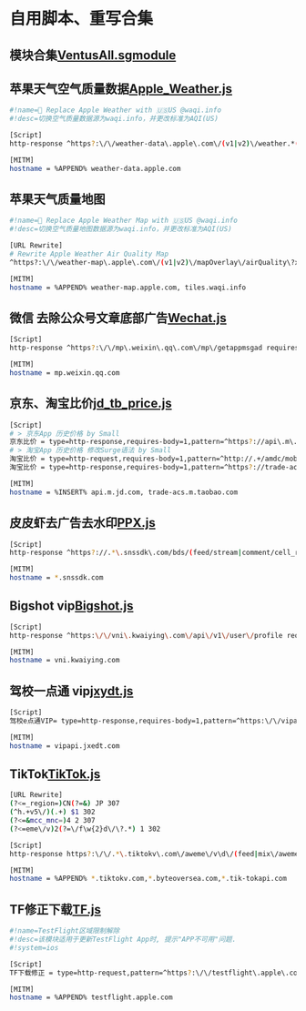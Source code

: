 # 自用脚本、重写合集
## 模块合集[VentusAll.sgmodule](https://raw.githubusercontent.com/ventusyu/ventus/main/Script/VentusAll.sgmodule)
  
## 苹果天气空气质量数据[Apple_Weather.js](https://raw.githubusercontent.com/ventusyu/ventus/main/Script/Apple_Weather.js)  
  ```bash
  #!name= Replace Apple Weather with 🇺🇸US @waqi.info
  #!desc=切换空气质量数据源为waqi.info，并更改标准为AQI(US)
  
  [Script]
  http-response ^https?:\/\/weather-data\.apple\.com\/(v1|v2)\/weather.*(?!dataSets=forecastNextHour)(include=.*air_quality.*|dataSets=.*airQuality.*).*(country=[A-Z]{2})?.* script-path=https://raw.githubusercontent.com/ventusyu/ventus/main/Script/Apple_Weather.js, requires-body=true, tag=Apple_Weather
  
  [MITM]
  hostname = %APPEND% weather-data.apple.com
  ```
## 苹果天气质量地图
  ```bash
  #!name= Replace Apple Weather Map with 🇺🇸US @waqi.info
  #!desc=切换空气质量地图数据源为waqi.info，并更改标准为AQI(US)

  [URL Rewrite]
  # Rewrite Apple Weather Air Quality Map
  ^https?:\/\/weather-map\.apple\.com\/(v1|v2)\/mapOverlay\/airQuality\?x=(-?\d+)&y=(-?\d+)&z=(-?\d+).*(country=CN)?.* https://tiles.waqi.info/tiles/usepa-aqi/$4/$2/$3.png?&scale=2&country=US&colorFormat=agr header

  [MITM]
  hostname = %APPEND% weather-map.apple.com, tiles.waqi.info
  ```
## 微信 去除公众号文章底部广告[Wechat.js](https://raw.githubusercontent.com/ventusyu/ventus/main/Script/Wechat.js)
  ```bash
  [Script]
  http-response ^https?:\/\/mp\.weixin\.qq\.com\/mp\/getappmsgad requires-body=1,max-size=0,script-path=https://raw.githubusercontent.com/ventusyu/ventus/main/Script/Wechat.js

  [MITM]
  hostname = mp.weixin.qq.com
  ```
## 京东、淘宝比价[jd_tb_price.js](https://raw.githubusercontent.com/ventusyu/ventus/main/Script/jd_tb_price.js)
  ```bash
  [Script]
  # > 京东App 历史价格 by Small
  京东比价 = type=http-response,requires-body=1,pattern=^https?://api\.m\.jd\.com/client\.action\?functionId=(wareBusiness|serverConfig|basicConfig),script-path=https://raw.githubusercontent.com/ventusyu/ventus/main/Script/jd_tb_price.js
  # > 淘宝App 历史价格 修改Surge语法 by Small
  淘宝比价 = type=http-request,requires-body=1,pattern=^http://.+/amdc/mobileDispatch,script-path=https://raw.githubusercontent.com/ventusyu/ventus/main/Script/jd_tb_price.js
  淘宝比价 = type=http-response,requires-body=1,pattern=^https?://trade-acs\.m\.taobao\.com/gw/mtop\.taobao\.detail\.getdetail,script-path=https://raw.githubusercontent.com/ventusyu/ventus/main/Script/jd_tb_price.js

  [MITM]
  hostname = %INSERT% api.m.jd.com, trade-acs.m.taobao.com
  ```
## 皮皮虾去广告去水印[PPX.js](https://raw.githubusercontent.com/ventusyu/ventus/main/Script/PPX.js)
  ```bash
  [Script]
  http-response ^https?://.*\.snssdk\.com/bds/(feed/stream|comment/cell_reply|cell/cell_comment|cell/detail|ward/list|user/favorite|user/cell_coment|user/cell_userfeed|user/publish_list) requires-body=1,max-size=-1,script-path=https://raw.githubusercontent.com/ventusyu/ventus/main/Script/PPX.js
  
  [MITM]
  hostname = *.snssdk.com
  ```
## Bigshot vip[Bigshot.js](https://raw.githubusercontent.com/ventusyu/ventus/main/Script/Bigshot.js)
  ```bash
  [Script]
  http-response ^https:\/\/vni\.kwaiying\.com\/api\/v1\/user\/profile requires-body=1,max-size=0,script-path=https://raw.githubusercontent.com/ventusyu/ventus/main/Script/Bigshot.js

  [MITM]
  hostname = vni.kwaiying.com
  ```
## 驾校一点通 vip[jxydt.js](https://raw.githubusercontent.com/ventusyu/ventus/main/Script/jxydt.js)
  ```bash
  [Script]
  驾校e点通VIP= type=http-response,requires-body=1,pattern=^https:\/\/vipapi\.jxedt\.com\/vip\/check,max-size=0,script-path=https://raw.githubusercontent.com/ventusyu/ventus/main/Script/jxydt.js
  
  [MITM]
  hostname = vipapi.jxedt.com
  ```
## TikTok[TikTok.js](https://raw.githubusercontent.com/ventusyu/ventus/main/Script/TikTok.js)
  ```bash
  [URL Rewrite]
(?<=_region=)CN(?=&) JP 307
(^h.+v5\/)(.+) $1 302
(?<=&mcc_mnc=)4 2 307
(?<=eme\/v)2(?=\/f\w{2}d\/\?.*) 1 302

  [Script]
http-response https?:\/\/.*\.tiktokv\.com\/aweme\/v\d\/(feed|mix\/aweme|aweme\/post|(multi\/)?aweme\/detail|follow\/feed|nearby\/feed|search\/item|general\/search\/single|hot\/search\/video\/list|aweme\/favorite) script-path=https://raw.githubusercontent.com/ventusyu/ventus/main/Script/TikTok.js, requires-body=true, timeout=10, tag=TK去水印

  [MITM]
  hostname = %APPEND% *.tiktokv.com,*.byteoversea.com,*.tik-tokapi.com
  ```
## TF修正下载[TF.js](https://raw.githubusercontent.com/ventusyu/ventus/main/Script/TF.js)
  ```bash
  #!name=TestFlight区域限制解除
  #!desc=该模块适用于更新TestFlight App时, 提示"APP不可用"问题.
  #!system=ios

  [Script]
  TF下载修正 = type=http-request,pattern=^https?:\/\/testflight\.apple\.com\/v\d\/accounts\/.+?\/install$,requires-body=1,max-size=0,script-path=https://raw.githubusercontent.com/ventusyu/ventus/main/Script/TF.js

  [MITM]
  hostname = %APPEND% testflight.apple.com
  ```
